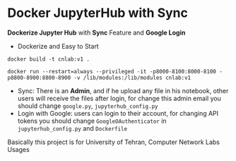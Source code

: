 # Docker JupyterHub with Sync
**Dockerize Jupyter Hub** with **Sync** Feature and **Google Login**
- Dockerize and Easy to Start
```bashscript
docker build -t cnlab:v1 .

docker run --restart=always --privileged -it -p8000-8100:8000-8100 -p8800-8900:8800-8900 -v /lib/modules:/lib/modules cnlab:v1
```
- Sync: There is an **Admin**, and if he upload any file in his notebook, other users will receive the files after login, for change this admin email you should change `google.py`, `jupyterhub_config.py`
- Login with Google: users can login to their account, for changing API tokens you should change `GoogleOAuthenticator` in `jupyterhub_config.py` and `Dockerfile`

Basically this project is for University of Tehran, Computer Network Labs Usages
